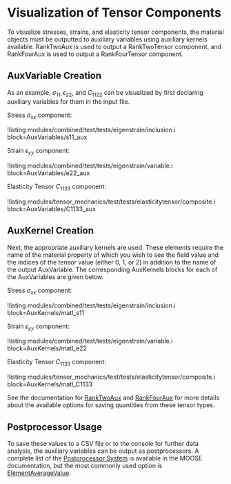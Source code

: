 # Visualization of Tensor Components

To visualize stresses, strains, and elasticity tensor components, the material objects must be
outputted to auxiliary variables using auxiliary kernels available. RankTwoAux is used to output a
RankTwoTensor component, and RankFourAux is used to output a RankFourTensor component.

## AuxVariable Creation

As an example, $\sigma_{11}, \epsilon_{22}$, and $C_{1122}$ can be visualized by first
declaring auxiliary variables for them in the input file.

Stress $\sigma_{xx}$ component:

!listing modules/combined/test/tests/eigenstrain/inclusion.i block=AuxVariables/s11_aux

Strain $\epsilon_{yy}$ component:

!listing modules/combined/test/tests/eigenstrain/variable.i block=AuxVariables/e22_aux

Elasticity Tensor $C_{1133}$ component:

!listing modules/tensor_mechanics/test/tests/elasticitytensor/composite.i block=AuxVariables/C1133_aux

## AuxKernel Creation

Next, the appropriate auxiliary kernels are used.  These elements require the name of the material
property of which you wish to see the field value and the indices of the tensor value (either 0, 1,
or 2) in addition to the name of the output AuxVariable.  The corresponding AuxKernels blocks for
each of the AuxVariables are given below.

Stress $\sigma_{xx}$ component:

!listing modules/combined/test/tests/eigenstrain/inclusion.i block=AuxKernels/matl_s11

Strain $\epsilon_{yy}$ component:

!listing modules/combined/test/tests/eigenstrain/variable.i block=AuxKernels/matl_e22

Elasticity Tensor $C_{1133}$ component:

!listing modules/tensor_mechanics/test/tests/elasticitytensor/composite.i block=AuxKernels/matl_C1133

See the documentation for [RankTwoAux](/RankTwoAux.md) and [RankFourAux](/RankFourAux.md)
for more details about the available  options for saving quantities from these tensor types.

## Postprocessor Usage

To save these values to a CSV file or to the console for further data analysis,
the auxiliary variables can be output as postprocessors. A complete list of the
[Postprocessor System](framework:/Postprocessors/index.md) is available in the MOOSE documentation,
but the most commonly used option is [ElementAverageValue](framework:/ElementAverageValue.md).
